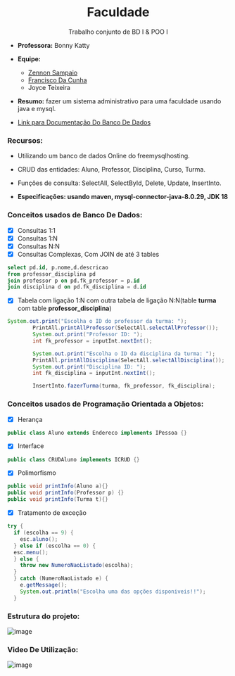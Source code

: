 <h1 align="center">Faculdade</h1>

<p align="center">Trabalho conjunto de BD I & POO I</p>

-  **Professora:** Bonny Katty

-  **Equipe:** 
    - [Zennon Sampaio](https://github.com/zennon-sml)
    - [Francisco Da Cunha](https://github.com/X1K00)
    - Joyce Teixeira

- **Resumo:** fazer um sistema administrativo para uma faculdade usando java e mysql.

- [Link para Documentação Do Banco De Dados](https://docs.google.com/document/d/1nttEb6SpSEElt89yA9eLjDXuX4N2D2rQxtZH749GG4E/edit?usp=sharing)

### Recursos:

- Utilizando um banco de dados Online do freemysqlhosting.

- CRUD das entidades: Aluno, Professor, Disciplina, Curso, Turma.

- Funçôes de consulta: SelectAll, SelectById, Delete, Update, InsertInto.

- **Especificações: usando maven, mysql-connector-java-8.0.29, JDK 18**

### Conceitos usados de Banco De Dados:

- [x] Consultas 1:1
- [x] Consultas 1:N
- [x] Consultas N:N
- [x] Consultas Complexas, Com JOIN de até 3 tables
```sql
select pd.id, p.nome,d.descricao
from professor_disciplina pd
join professor p on pd.fk_professor = p.id
join disciplina d on pd.fk_disciplina = d.id
```
- [x] Tabela com ligação 1:N com outra tabela de ligação N:N(table **turma** com table **professor_disciplina**)
```java
System.out.print("Escolha o ID do professor da turma: ");
        PrintAll.printAllProfessor(SelectAll.selectAllProfessor());
        System.out.print("Professor ID: ");
        int fk_professor = inputInt.nextInt();

        System.out.print("Escolha o ID da disciplina da turma: ");
        PrintAll.printAllDisciplina(SelectAll.selectAllDisciplina());
        System.out.print("Disciplina ID: ");
        int fk_disciplina = inputInt.nextInt();

        InsertInto.fazerTurma(turma, fk_professor, fk_disciplina);
```

### Conceitos usados de Programação Orientada a Objetos:

- [x] Herança
```java
public class Aluno extends Endereco implements IPessoa {}
```
- [x] Interface
```java
public class CRUDAluno implements ICRUD {}
```
- [x] Polimorfismo
```java
public void printInfo(Aluno a){}
public void printInfo(Professor p) {}
public void printInfo(Turma t){}
```
- [x] Tratamento de exceção
```java
try {
  if (escolha == 9) {
    esc.aluno();
  } else if (escolha == 0) {
  esc.menu();
  } else {
    throw new NumeroNaoListado(escolha);
  }
  } catch (NumeroNaoListado e) {
    e.getMessage();
    System.out.println("Escolha uma das opções disponiveis!!");
  }
```
### Estrutura do projeto:

![image](https://user-images.githubusercontent.com/76619871/177071801-c16ebe24-9dde-4e8e-b572-fa6d3570d8a5.png)

### Video De Utilização:

![image](https://user-images.githubusercontent.com/76619871/177070720-dc88ebf9-8514-4f05-9a50-fb857577fd1b.png)


